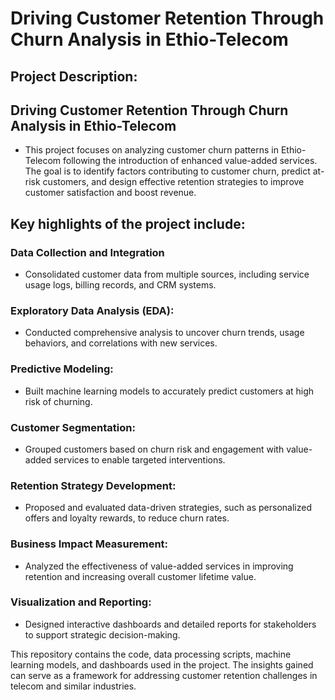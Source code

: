 # Driving Customer Retention Through Churn Analysis in Ethio-Telecom
## Project Description: 
## Driving Customer Retention Through Churn Analysis in Ethio-Telecom
- This project focuses on analyzing customer churn patterns in Ethio-Telecom following the introduction of enhanced value-added services. The goal is to identify factors contributing to customer churn, predict at-risk customers, and design effective retention strategies to improve customer satisfaction and boost revenue.

## Key highlights of the project include:

### Data Collection and Integration
- Consolidated customer data from multiple sources, including service usage logs, billing records, and CRM systems.
### Exploratory Data Analysis (EDA):
- Conducted comprehensive analysis to uncover churn trends, usage behaviors, and correlations with new services.
### Predictive Modeling:
- Built machine learning models to accurately predict customers at high risk of churning.
### Customer Segmentation:
- Grouped customers based on churn risk and engagement with value-added services to enable targeted interventions.
### Retention Strategy Development:
- Proposed and evaluated data-driven strategies, such as personalized offers and loyalty rewards, to reduce churn rates.
### Business Impact Measurement:
- Analyzed the effectiveness of value-added services in improving retention and increasing overall customer lifetime value.
### Visualization and Reporting:
- Designed interactive dashboards and detailed reports for stakeholders to support strategic decision-making.

This repository contains the code, data processing scripts, machine learning models, and dashboards used in the project. The insights gained can serve as a framework for addressing customer retention challenges in telecom and similar industries.
